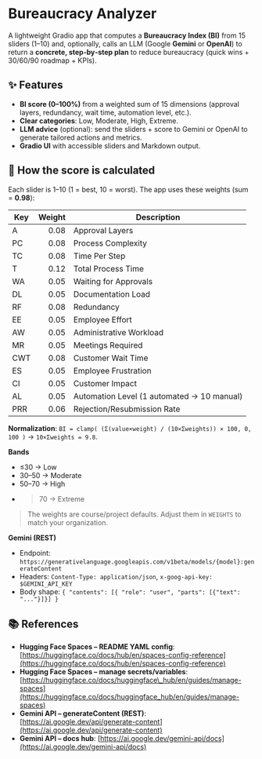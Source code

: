 # Bureaucracy Analyzer

A lightweight Gradio app that computes a **Bureaucracy Index (BI)** from 15 sliders (1–10) and, optionally, calls an LLM (Google **Gemini** or **OpenAI**) to return a **concrete, step‑by‑step plan** to reduce bureaucracy (quick wins + 30/60/90 roadmap + KPIs).


## ✨ Features

* **BI score (0–100%)** from a weighted sum of 15 dimensions (approval layers, redundancy, wait time, automation level, etc.).
* **Clear categories**: Low, Moderate, High, Extreme.
* **LLM advice** (optional): send the sliders + score to Gemini or OpenAI to generate tailored actions and metrics.
* **Gradio UI** with accessible sliders and Markdown output.


## 🧮 How the score is calculated

Each slider is 1–10 (1 = best, 10 = worst). The app uses these weights (sum = **0.98**):

| Key | Weight | Description                                |
| --- | -----: | ------------------------------------------ |
| A   |   0.08 | Approval Layers                            |
| PC  |   0.08 | Process Complexity                         |
| TC  |   0.08 | Time Per Step                              |
| T   |   0.12 | Total Process Time                         |
| WA  |   0.05 | Waiting for Approvals                      |
| DL  |   0.05 | Documentation Load                         |
| RF  |   0.08 | Redundancy                                 |
| EE  |   0.05 | Employee Effort                            |
| AW  |   0.05 | Administrative Workload                    |
| MR  |   0.05 | Meetings Required                          |
| CWT |   0.08 | Customer Wait Time                         |
| ES  |   0.05 | Employee Frustration                       |
| CI  |   0.05 | Customer Impact                            |
| AL  |   0.05 | Automation Level (1 automated → 10 manual) |
| PRR |   0.06 | Rejection/Resubmission Rate                |

**Normalization**: `BI = clamp( (Σ(value×weight) / (10×Σweights)) × 100, 0, 100 )` → `10×Σweights = 9.8`.

**Bands**

* ≤30 → Low
* 30–50 → Moderate
* 50–70 → High
* > 70 → Extreme

> The weights are course/project defaults. Adjust them in `WEIGHTS` to match your organization.


**Gemini (REST)**

* Endpoint: `https://generativelanguage.googleapis.com/v1beta/models/{model}:generateContent`
* Headers: `Content-Type: application/json`, `x-goog-api-key: $GEMINI_API_KEY`
* Body shape: `{ "contents": [{ "role": "user", "parts": [{"text": "..."}]}] }`

## 📚 References

* **Hugging Face Spaces – README YAML config**: [https://huggingface.co/docs/hub/en/spaces-config-reference](https://huggingface.co/docs/hub/en/spaces-config-reference)
* **Hugging Face Spaces – manage secrets/variables**: [https://huggingface.co/docs/huggingface\_hub/en/guides/manage-spaces](https://huggingface.co/docs/huggingface_hub/en/guides/manage-spaces)
* **Gemini API – generateContent (REST)**: [https://ai.google.dev/api/generate-content](https://ai.google.dev/api/generate-content)
* **Gemini API – docs hub**: [https://ai.google.dev/gemini-api/docs](https://ai.google.dev/gemini-api/docs)
